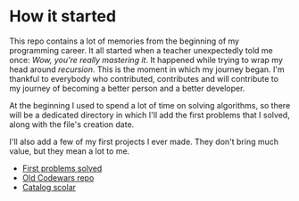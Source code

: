 # How it started

This repo contains a lot of memories from the beginning of my programming career. It all started when a teacher unexpectedly told me once: *Wow, you're really mastering it*. It happened while trying to wrap my head around *recursion*. This is the moment in which my journey began. I'm thankful to everybody who contributed, contributes and will contribute to my journey of becoming a better person and a better developer.

At the beginning I used to spend a lot of time on solving algorithms, so there will be a dedicated directory in which I'll add the first problems that I solved, along with the file's creation date.

I'll also add a few of my first projects I ever made. They don't bring much value, but they mean a lot to me.

* [First problems solved](./first-problems-solved)
* [Old Codewars repo](./old-old-codewars-repo)
* [Catalog scolar](./catalog-scolar)